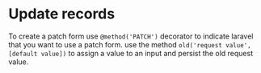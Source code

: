 # Update records  
To create a patch form use `@method('PATCH')` decorator to indicate laravel that you want to use a patch form.
use the method `old('request value', [default value])` to assign a value to an input and persist the old request value.